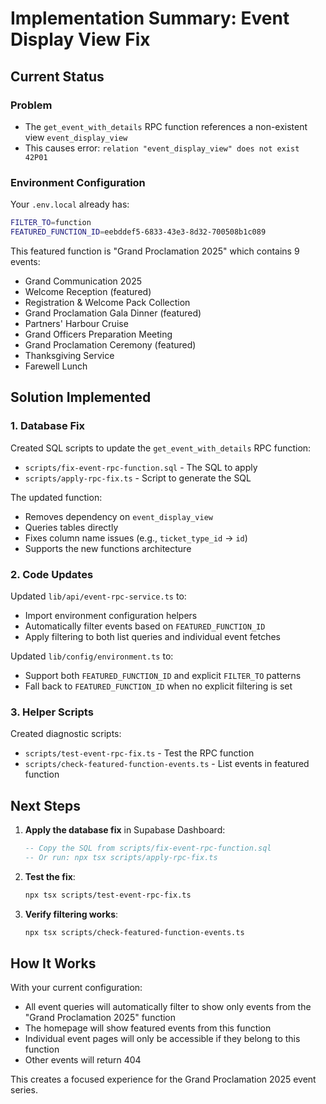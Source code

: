 # Implementation Summary: Event Display View Fix

## Current Status

### Problem
- The `get_event_with_details` RPC function references a non-existent view `event_display_view`
- This causes error: `relation "event_display_view" does not exist 42P01`

### Environment Configuration
Your `.env.local` already has:
```bash
FILTER_TO=function
FEATURED_FUNCTION_ID=eebddef5-6833-43e3-8d32-700508b1c089
```

This featured function is "Grand Proclamation 2025" which contains 9 events:
- Grand Communication 2025
- Welcome Reception (featured)
- Registration & Welcome Pack Collection
- Grand Proclamation Gala Dinner (featured)
- Partners' Harbour Cruise
- Grand Officers Preparation Meeting
- Grand Proclamation Ceremony (featured)
- Thanksgiving Service
- Farewell Lunch

## Solution Implemented

### 1. Database Fix
Created SQL scripts to update the `get_event_with_details` RPC function:
- `scripts/fix-event-rpc-function.sql` - The SQL to apply
- `scripts/apply-rpc-fix.ts` - Script to generate the SQL

The updated function:
- Removes dependency on `event_display_view`
- Queries tables directly
- Fixes column name issues (e.g., `ticket_type_id` → `id`)
- Supports the new functions architecture

### 2. Code Updates
Updated `lib/api/event-rpc-service.ts` to:
- Import environment configuration helpers
- Automatically filter events based on `FEATURED_FUNCTION_ID`
- Apply filtering to both list queries and individual event fetches

Updated `lib/config/environment.ts` to:
- Support both `FEATURED_FUNCTION_ID` and explicit `FILTER_TO` patterns
- Fall back to `FEATURED_FUNCTION_ID` when no explicit filtering is set

### 3. Helper Scripts
Created diagnostic scripts:
- `scripts/test-event-rpc-fix.ts` - Test the RPC function
- `scripts/check-featured-function-events.ts` - List events in featured function

## Next Steps

1. **Apply the database fix** in Supabase Dashboard:
   ```sql
   -- Copy the SQL from scripts/fix-event-rpc-function.sql
   -- Or run: npx tsx scripts/apply-rpc-fix.ts
   ```

2. **Test the fix**:
   ```bash
   npx tsx scripts/test-event-rpc-fix.ts
   ```

3. **Verify filtering works**:
   ```bash
   npx tsx scripts/check-featured-function-events.ts
   ```

## How It Works

With your current configuration:
- All event queries will automatically filter to show only events from the "Grand Proclamation 2025" function
- The homepage will show featured events from this function
- Individual event pages will only be accessible if they belong to this function
- Other events will return 404

This creates a focused experience for the Grand Proclamation 2025 event series.